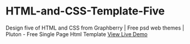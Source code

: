 # HTML-and-CSS-Template-Five
Design five of HTML and CSS from Graphberry | Free psd web themes | Pluton - Free Single Page Html Template 
[View Live Demo](https://shahenda-elshayal.github.io/HTML-and-CSS-Template-Five/)
